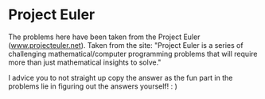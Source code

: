 Project Euler
=============

The problems here have been taken from the Project Euler (www.projecteuler.net).
Taken from the site:
"Project Euler is a series of challenging mathematical/computer programming
problems that will require more than just mathematical insights to solve."

I advice you to not straight up copy the answer as the fun part in the problems
lie in figuring out the answers yourself! : )